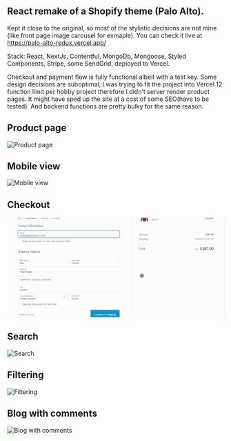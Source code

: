 ## React remake of a Shopify theme (Palo Alto). 
Kept it close to the original, so most of the stylistic decisions are not mine (like front page image carousel for exmaple). You can check it live at https://palo-alto-redux.vercel.app/

Stack: React, NextJs, Contentful, MongoDb, Mongoose, Styled Components, Stripe, some SendGrid, deployed to Vercel. 

Checkout and payment flow is fully functional albeit with a test key. Some design decisions are suboptimal; I was trying to fit the project into Vercel 12 function limit per hobby project therefore I didn't server render product pages. It might have sped up the site at a cost of some SEO(have to be tested). And backend functions are pretty bulky for the same reason.

## Product page
![Product page](demo/1.gif)

## Mobile view
![Mobile view](demo/1mobile.gif)

## Checkout
![Checkout](demo/2.gif)

## Search
![Search](demo/3.gif)

## Filtering
![Filtering](demo/4.gif)

## Blog with comments
![Blog with comments](demo/5.gif)
